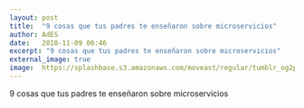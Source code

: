 ```yaml
---
layout: post
title:  "9 cosas que tus padres te enseñaron sobre microservicios"
author: AdES
date:   2018-11-09 06:46
excerpt: "9 cosas que tus padres te enseñaron sobre microservicios"
external_image: true
image:  https://splashbase.s3.amazonaws.com/moveast/regular/tumblr_og2pm8T4g71tomxvuo9_1280.jpg
---
```

9 cosas que tus padres te enseñaron sobre microservicios